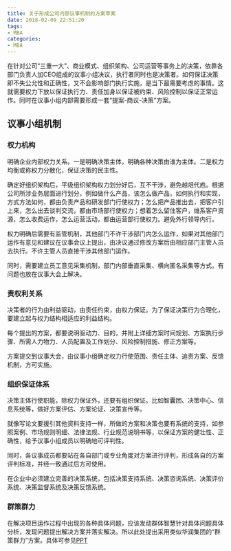 ```yaml
---
title: 关于形成公司内部议事机制的方案草案
date: 2018-02-09 22:51:20
tags:
- MBA
categories:
- MBA
---
```


在针对公司“三重一大”、商业模式、组织架构、公司运营等事务上的决策，依靠各部门负责人加CEO组成的议事小组决议，执行者同时也是决策者。如何保证决策即不失公允性和正确性，又不会影响部门执行实施，是当下最需要考虑的事情。这就需要权力下放以保证执行力、责任加身以保证被约束、风险控制以保证正常运作。同时在议事小组内部需要形成一套“提案-商议-决策”方案。

<!--more-->

## 议事小组机制
### 权力机构
明确企业内部权力关系。一是明确决策主体，明确各种决策由谁为主体。二是权力均衡或称权力分散化，保证决策的民主性。

确定好组织架构后，平级组织架构权力划分好后，互不干涉，避免越俎代庖。根据公司所涉业务层面进行划分，例如做什么产品，该怎么做产品，如何执行和实现，方式方法如何，都由负责产品和研发部门行使权力；怎么把产品推出去，把客户引上来，怎么出去谈判交流，都由市场部行使权力；想着怎么留住客户，维系客户资源，怎么收费运作，怎么运营活动，都由运营部行使权力。避免外行领导内行。

权力明确后需要有监管机制，其他部门不许干涉部门内怎么运作，如果对其他部门运作有意见和建议在议事会议上提出，由决议通过修改方案后由相应部门主管人员去执行。不许主管人员直接干涉其他部门运作。

同时，需要建立员工意见采集机制，部门内部垂直采集、横向匿名采集等方式。有问题也放在议事大会上解决。

### 责权利关系

决策者的行为由利益驱动，由责任约束，由权力保证。为了保证决策行为合理化，要建立起与权力结构相适应的利益结构。

每个提出的方案，都要说明驱动力、目的，并附上详细方案时间规划、方案执行步骤、所需人力物力、人员配置及工作划分、风险控制措施、修正方案等。

方案提交到议事大会，由议事小组确定权力行使范围、责任主体、追责方案、反馈机制，方可实施。

### 组织保证体系

决策主体行使职能，除权力保证外，还要有组织保证。比如智囊团、决策中心、信息系统等，做好方案评估、方案论证、决策宣传等。

就像写论文要援引其他资料支持一样，所做的方案和决策也要有系统的支持，如参照案例、市场规则明细、法律法规、行业规范说明书等，以保证方案的健壮性、正确性，给予议事小组成员以明确地可评判性。

同时，各议事成员都要站在各自部门或专业角度对方案进行评判，形成各自的方案评判标准，并经一致通过后方可使用。

在企业中必须建立完善的决策系统，包括决策支持系统、决策咨询系统、决策评价系统、决策监督系统及决策反馈系统。

### 群策群力

在解决项目运作过程中出现的各种具体问题，应该发动群体智慧针对具体问题具体分析，发现问题提出解决方案并落实解决。所以此处提出采用类似华润集团的“群策群力”方案。具体可参见[PPT](https://wenku.baidu.com/view/f66f503110661ed9ad51f34c.html)